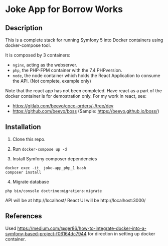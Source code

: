 # Joke App for Borrow Works

## Description

This is a complete stack for running Symfony 5 into Docker containers using docker-compose tool.

It is composed by 3 containers:

- `nginx`, acting as the webserver.
- `php`, the PHP-FPM container with the 7.4 PHPversion.
- `node`, the node container which holds the React Application to consume the API. (Not complete, example only)

Note that the react app has not been completed. Have react as a part of the docker container is for demostration only. For my work in react, see:
- https://gitlab.com/beevo/coco-orders/-/tree/dev
- https://github.com/beevo/boss (Sample: https://beevo.github.io/boss/) 


## Installation

1. Clone this repo.

2. Run `docker-compose up -d`

3. Install Symfony composer dependencies
```
docker exec -it  joke-app_php_1 bash 
composer install
```

4. Migrate database
```
php bin/console doctrine:migrations:migrate
```

API will be at http://localhost/
React UI will be http://localhost:3000/

## References
Used https://medium.com/@ger86/how-to-integrate-docker-into-a-symfony-based-project-f06164dc7944 for direction in setting up docker container.

